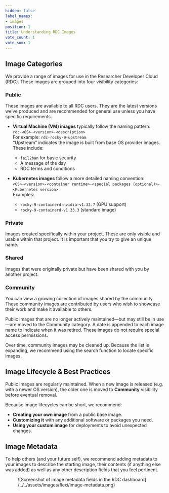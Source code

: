 ```yaml
---
hidden: false
label_names:
- images
position: 1
title: Understanding RDC Images
vote_count: 1
vote_sum: 1
---
```


## Image Categories

We provide a range of images for use in the Researcher Developer Cloud (RDC). These images are grouped into four visibility categories:

### Public
These images are available to all RDC users. They are the latest versions we’ve produced and are recommended for general use unless you have specific requirements.

- **Virtual Machine (VM) images** typically follow the naming pattern:  
  `rdc-<OS>-<version>-<description>`  
  For example: `rdc-rocky-9-upstream`  
  “Upstream” indicates the image is built from base OS provider images. These include:
  - `fail2ban` for basic security
  - A message of the day
  - RDC terms and conditions

- **Kubernetes images** follow a more detailed naming convention:  
  `<OS>-<version>-<container runtime>-<special packages (optional)>-<Kubernetes version>`  
  Examples:
  - `rocky-9-containerd-nvidia-v1.32.7` (GPU support)
  - `rocky-9-containerd-v1.33.3` (standard image)

### Private
Images created specifically within your project. These are only visible and usable within that project. It is important that you try to give an unique name.

### Shared
Images that were originally private but have been shared with you by another project.

### Community
You can view a growing collection of images shared by the community. These community images are contributed by users who wish to showcase their work and make it available to others.

Public images that are no longer actively maintained—but may still be in use—are moved to the Community category. A date is appended to each image name to indicate when it was retired. These images do not require special access permissions.

Over time, community images may be cleaned up. Because the list is expanding, we recommend using the search function to locate specific images.

## Image Lifecycle & Best Practices
Public images are regularly maintained. When a new image is released (e.g. with a newer OS version), the older one is moved to **Community** visibility before eventual removal.

Because image lifecycles can be short, we recommend:

- **Creating your own image** from a public base image.
- **Customizing it** with any additional software or packages you need.
- **Using your custom image** for deployments to avoid unexpected changes.

## Image Metadata
To help others (and your future self), we recommend adding metadata to your images to describe the starting image, their contents (if anything else was added) as well as any other description fields that you feel pertinent. 

<figure markdown>
  ![Screenshot of image metadata fields in the RDC dashboard](../../assets/images/flexi/image-metadata.png)
</figure>
